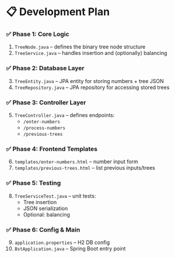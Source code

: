 # 📋 Development Plan

### ✅ Phase 1: Core Logic

1. `TreeNode.java` – defines the binary tree node structure
2. `TreeService.java` – handles insertion and (optionally) balancing

### ✅ Phase 2: Database Layer

3. `TreeEntity.java` – JPA entity for storing numbers + tree JSON
4. `TreeRepository.java` – JPA repository for accessing stored trees

### ✅ Phase 3: Controller Layer

5. `TreeController.java` – defines endpoints:
   - `/enter-numbers`
   - `/process-numbers`
   - `/previous-trees`

### ✅ Phase 4: Frontend Templates

6. `templates/enter-numbers.html` – number input form
7. `templates/previous-trees.html` – list previous inputs/trees

### ✅ Phase 5: Testing

8. `TreeServiceTest.java` – unit tests:
   - Tree insertion
   - JSON serialization
   - Optional: balancing

### ✅ Phase 6: Config & Main

9. `application.properties` – H2 DB config
10. `BstApplication.java` – Spring Boot entry point
